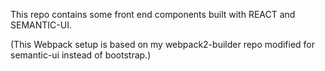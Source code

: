 This repo contains some front end components built with REACT and SEMANTIC-UI. 

(This Webpack setup is based on my webpack2-builder repo modified for semantic-ui instead of bootstrap.)
